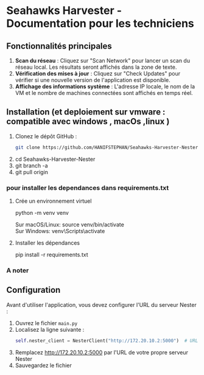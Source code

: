 # Seahawks Harvester - Documentation pour les techniciens

## Fonctionnalités principales
1. **Scan du réseau** : Cliquez sur "Scan Network" pour lancer un scan du réseau local. Les résultats seront affichés dans la zone de texte.
2. **Vérification des mises à jour** : Cliquez sur "Check Updates" pour vérifier si une nouvelle version de l'application est disponible.
3. **Affichage des informations système** : L'adresse IP locale, le nom de la VM et le nombre de machines connectées sont affichés en temps réel.

## Installation (et deploiement sur vmware : compatible avec windows , macOs ,linux )
1. Clonez le dépôt GitHub :
   ```bash
   git clone https://github.com/HANIFSTEPHAN/Seahawks-Harvester-Nester.git

2. cd Seahawks-Harvester-Nester
3. git branch -a 
4. git pull origin 

### pour installer les dependances dans requirements.txt
1. Crée un environnement virtuel
   
   python -m venv venv  
   
   Sur macOS/Linux: source venv/bin/activate  
   Sur Windows: venv\Scripts\activate  

2. Installer  les dépendances 
   
   pip install -r requirements.txt

### A noter  
## Configuration
Avant d'utiliser l'application, vous devez configurer l'URL du serveur Nester :

1. Ouvrez le fichier `main.py`
2. Localisez la ligne suivante :
   ```python
   self.nester_client = NesterClient("http://172.20.10.2:5000")  # URL du serveur Nester
3. Remplacez http://172.20.10.2:5000 par l'URL de votre propre serveur Nester
4. Sauvegardez le fichier